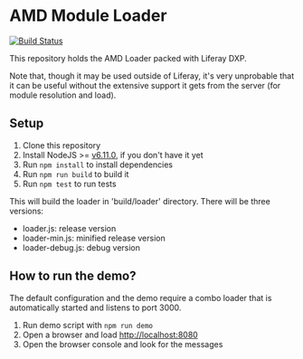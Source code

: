 # AMD Module Loader

[![Build Status](https://travis-ci.org/liferay/liferay-amd-loader.svg)](https://travis-ci.org/liferay/liferay-amd-loader)

This repository holds the AMD Loader packed with Liferay DXP.

Note that, though it may be used outside of Liferay, it's very unprobable that
it can be useful without the extensive support it gets from the server (for
module resolution and load).

## Setup

1. Clone this repository
2. Install NodeJS >= [v6.11.0](http://nodejs.org/dist/v6.11.0/), if you don't have it yet
3. Run `npm install` to install dependencies
4. Run `npm run build` to build it
5. Run `npm test` to run tests

This will build the loader in 'build/loader' directory. There will be three versions:

- loader.js: release version
- loader-min.js: minified release version
- loader-debug.js: debug version

## How to run the demo?

The default configuration and the demo require a combo loader that is automatically started and listens to port 3000.

1. Run demo script with `npm run demo`
2. Open a browser and load [http://localhost:8080](http://localhost:8080)
3. Open the browser console and look for the messages

